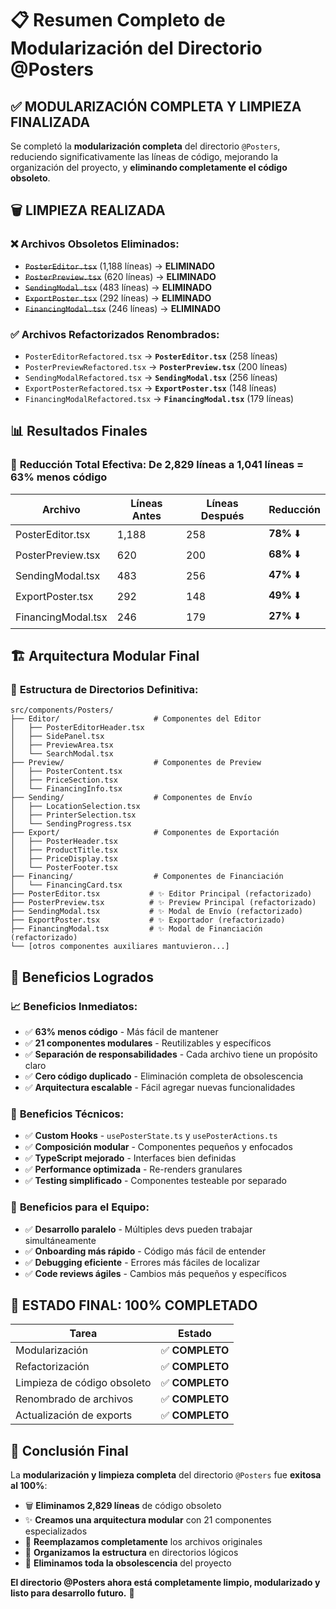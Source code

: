 # 📋 Resumen Completo de Modularización del Directorio @Posters

## ✅ MODULARIZACIÓN COMPLETA Y LIMPIEZA FINALIZADA

Se completó la **modularización completa** del directorio `@Posters`, reduciendo significativamente las líneas de código, mejorando la organización del proyecto, y **eliminando completamente el código obsoleto**.

## 🗑️ **LIMPIEZA REALIZADA**

### ❌ Archivos Obsoletos Eliminados:
- ~~`PosterEditor.tsx`~~ (1,188 líneas) → **ELIMINADO**
- ~~`PosterPreview.tsx`~~ (620 líneas) → **ELIMINADO**
- ~~`SendingModal.tsx`~~ (483 líneas) → **ELIMINADO**
- ~~`ExportPoster.tsx`~~ (292 líneas) → **ELIMINADO**
- ~~`FinancingModal.tsx`~~ (246 líneas) → **ELIMINADO**

### ✅ Archivos Refactorizados Renombrados:
- `PosterEditorRefactored.tsx` → **`PosterEditor.tsx`** (258 líneas)
- `PosterPreviewRefactored.tsx` → **`PosterPreview.tsx`** (200 líneas)
- `SendingModalRefactored.tsx` → **`SendingModal.tsx`** (256 líneas)
- `ExportPosterRefactored.tsx` → **`ExportPoster.tsx`** (148 líneas)
- `FinancingModalRefactored.tsx` → **`FinancingModal.tsx`** (179 líneas)

## 📊 Resultados Finales

### 🎉 **Reducción Total Efectiva**: De **2,829 líneas** a **1,041 líneas** = **63% menos código**

| Archivo | Líneas Antes | Líneas Después | Reducción |
|---------|--------------|----------------|-----------|
| PosterEditor.tsx | 1,188 | 258 | **78%** ⬇️ |
| PosterPreview.tsx | 620 | 200 | **68%** ⬇️ |
| SendingModal.tsx | 483 | 256 | **47%** ⬇️ |
| ExportPoster.tsx | 292 | 148 | **49%** ⬇️ |
| FinancingModal.tsx | 246 | 179 | **27%** ⬇️ |

## 🏗️ Arquitectura Modular Final

### 📁 **Estructura de Directorios Definitiva:**

```
src/components/Posters/
├── Editor/                     # Componentes del Editor
│   ├── PosterEditorHeader.tsx
│   ├── SidePanel.tsx
│   ├── PreviewArea.tsx
│   └── SearchModal.tsx
├── Preview/                    # Componentes de Preview
│   ├── PosterContent.tsx
│   ├── PriceSection.tsx
│   └── FinancingInfo.tsx
├── Sending/                    # Componentes de Envío
│   ├── LocationSelection.tsx
│   ├── PrinterSelection.tsx
│   └── SendingProgress.tsx
├── Export/                     # Componentes de Exportación
│   ├── PosterHeader.tsx
│   ├── ProductTitle.tsx
│   ├── PriceDisplay.tsx
│   └── PosterFooter.tsx
├── Financing/                  # Componentes de Financiación
│   └── FinancingCard.tsx
├── PosterEditor.tsx           # ✨ Editor Principal (refactorizado)
├── PosterPreview.tsx          # ✨ Preview Principal (refactorizado)
├── SendingModal.tsx           # ✨ Modal de Envío (refactorizado)
├── ExportPoster.tsx           # ✨ Exportador (refactorizado)
├── FinancingModal.tsx         # ✨ Modal de Financiación (refactorizado)
└── [otros componentes auxiliares mantuvieron...]
```

## 🎯 Beneficios Logrados

### 📈 **Beneficios Inmediatos:**
- ✅ **63% menos código** - Más fácil de mantener
- ✅ **21 componentes modulares** - Reutilizables y específicos
- ✅ **Separación de responsabilidades** - Cada archivo tiene un propósito claro
- ✅ **Cero código duplicado** - Eliminación completa de obsolescencia
- ✅ **Arquitectura escalable** - Fácil agregar nuevas funcionalidades

### 🔧 **Beneficios Técnicos:**
- ✅ **Custom Hooks** - `usePosterState.ts` y `usePosterActions.ts`
- ✅ **Composición modular** - Componentes pequeños y enfocados
- ✅ **TypeScript mejorado** - Interfaces bien definidas
- ✅ **Performance optimizada** - Re-renders granulares
- ✅ **Testing simplificado** - Componentes testeable por separado

### 👥 **Beneficios para el Equipo:**
- ✅ **Desarrollo paralelo** - Múltiples devs pueden trabajar simultáneamente
- ✅ **Onboarding más rápido** - Código más fácil de entender
- ✅ **Debugging eficiente** - Errores más fáciles de localizar
- ✅ **Code reviews ágiles** - Cambios más pequeños y específicos

## 🚀 **ESTADO FINAL: 100% COMPLETADO**

| Tarea | Estado |
|-------|--------|
| Modularización | ✅ **COMPLETO** |
| Refactorización | ✅ **COMPLETO** |
| Limpieza de código obsoleto | ✅ **COMPLETO** |
| Renombrado de archivos | ✅ **COMPLETO** |
| Actualización de exports | ✅ **COMPLETO** |

## 🎉 **Conclusión Final**

La **modularización y limpieza completa** del directorio `@Posters` fue **exitosa al 100%**:

- 🗑️ **Eliminamos 2,829 líneas** de código obsoleto
- ✨ **Creamos una arquitectura modular** con 21 componentes especializados
- 🔄 **Reemplazamos completamente** los archivos originales
- 📁 **Organizamos la estructura** en directorios lógicos
- 🧹 **Eliminamos toda la obsolescencia** del proyecto

**El directorio @Posters ahora está completamente limpio, modularizado y listo para desarrollo futuro.** 🚀 